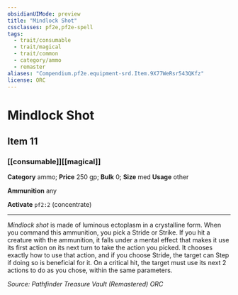 ```yaml
---
obsidianUIMode: preview
title: "Mindlock Shot"
cssclasses: pf2e,pf2e-spell
tags:
  - trait/consumable
  - trait/magical
  - trait/common
  - category/ammo
  - remaster
aliases: "Compendium.pf2e.equipment-srd.Item.9X77WeRsr543QKfz"
license: ORC
---
```

# Mindlock Shot
## Item 11
### [[consumable]][[magical]]

**Category** ammo; 
**Price** 250 gp; 
**Bulk** 0; **Size** med
**Usage** other

**Ammunition** any

**Activate** `pf2:2` (concentrate)

* * *

_Mindlock shot_ is made of luminous ectoplasm in a crystalline form. When you command this ammunition, you pick a Stride or Strike. If you hit a creature with the ammunition, it falls under a mental effect that makes it use its first action on its next turn to take the action you picked. It chooses exactly how to use that action, and if you choose Stride, the target can Step if doing so is beneficial for it. On a critical hit, the target must use its next 2 actions to do as you chose, within the same parameters.

*Source: Pathfinder Treasure Vault (Remastered)*
*ORC*